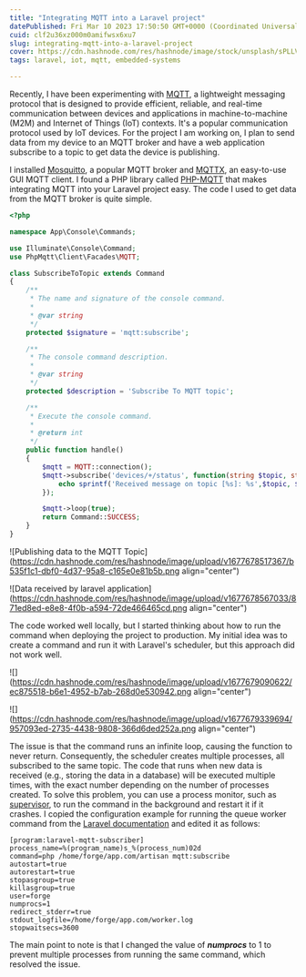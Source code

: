 ```yaml
---
title: "Integrating MQTT into a Laravel project"
datePublished: Fri Mar 10 2023 17:50:50 GMT+0000 (Coordinated Universal Time)
cuid: clf2u36xz000m0amifwsx6xu7
slug: integrating-mqtt-into-a-laravel-project
cover: https://cdn.hashnode.com/res/hashnode/image/stock/unsplash/sPLLVFJXlb8/upload/8e5969c898705d012ddc3430beb266c4.jpeg
tags: laravel, iot, mqtt, embedded-systems

---
```


Recently, I have been experimenting with [MQTT](https://www.hivemq.com/mqtt-essentials/), a lightweight messaging protocol that is designed to provide efficient, reliable, and real-time communication between devices and applications in machine-to-machine (M2M) and Internet of Things (IoT) contexts. It's a popular communication protocol used by IoT devices. For the project I am working on, I plan to send data from my device to an MQTT broker and have a web application subscribe to a topic to get data the device is publishing.

I installed [Mosquitto](https://mosquitto.org/), a popular MQTT broker and [MQTTX](https://mqttx.app/), an easy-to-use GUI MQTT client. I found a PHP library called [PHP-MQTT](https://github.com/php-mqtt/laravel-client) that makes integrating MQTT into your Laravel project easy. The code I used to get data from the MQTT broker is quite simple.

```php
<?php

namespace App\Console\Commands;

use Illuminate\Console\Command;
use PhpMqtt\Client\Facades\MQTT;

class SubscribeToTopic extends Command
{
    /**
     * The name and signature of the console command.
     *
     * @var string
     */
    protected $signature = 'mqtt:subscribe';

    /**
     * The console command description.
     *
     * @var string
     */
    protected $description = 'Subscribe To MQTT topic';

    /**
     * Execute the console command.
     *
     * @return int
     */
    public function handle()
    {
        $mqtt = MQTT::connection();
        $mqtt->subscribe('devices/+/status', function(string $topic, string $message) {
            echo sprintf('Received message on topic [%s]: %s',$topic, $message);
        });

        $mqtt->loop(true);
        return Command::SUCCESS;
    }
}
```

![Publishing data to the MQTT Topic](https://cdn.hashnode.com/res/hashnode/image/upload/v1677678517367/b535f1c1-dbf0-4d37-95a8-c165e0e81b5b.png align="center")

![Data received by laravel application](https://cdn.hashnode.com/res/hashnode/image/upload/v1677678567033/871ed8ed-e8e8-4f0b-a594-72de466465cd.png align="center")

The code worked well locally, but I started thinking about how to run the command when deploying the project to production. My initial idea was to create a command and run it with Laravel's scheduler, but this approach did not work well.

![](https://cdn.hashnode.com/res/hashnode/image/upload/v1677679090622/ec875518-b6e1-4952-b7ab-268d0e530942.png align="center")

![](https://cdn.hashnode.com/res/hashnode/image/upload/v1677679339694/957093ed-2735-4438-9808-366d6ded252a.png align="center")

The issue is that the command runs an infinite loop, causing the function to never return. Consequently, the scheduler creates multiple processes, all subscribed to the same topic. The code that runs when new data is received (e.g., storing the data in a database) will be executed multiple times, with the exact number depending on the number of processes created. To solve this problem, you can use a process monitor, such as [supervisor](http://supervisord.org/), to run the command in the background and restart it if it crashes. I copied the configuration example for running the queue worker command from the [Laravel documentation](https://laravel.com/docs/10.x/queues#configuring-supervisor) and edited it as follows:

```plaintext
[program:laravel-mqtt-subscriber]
process_name=%(program_name)s_%(process_num)02d
command=php /home/forge/app.com/artisan mqtt:subscribe
autostart=true
autorestart=true
stopasgroup=true
killasgroup=true
user=forge
numprocs=1
redirect_stderr=true
stdout_logfile=/home/forge/app.com/worker.log
stopwaitsecs=3600
```

The main point to note is that I changed the value of ***numprocs*** to 1 to prevent multiple processes from running the same command, which resolved the issue.
